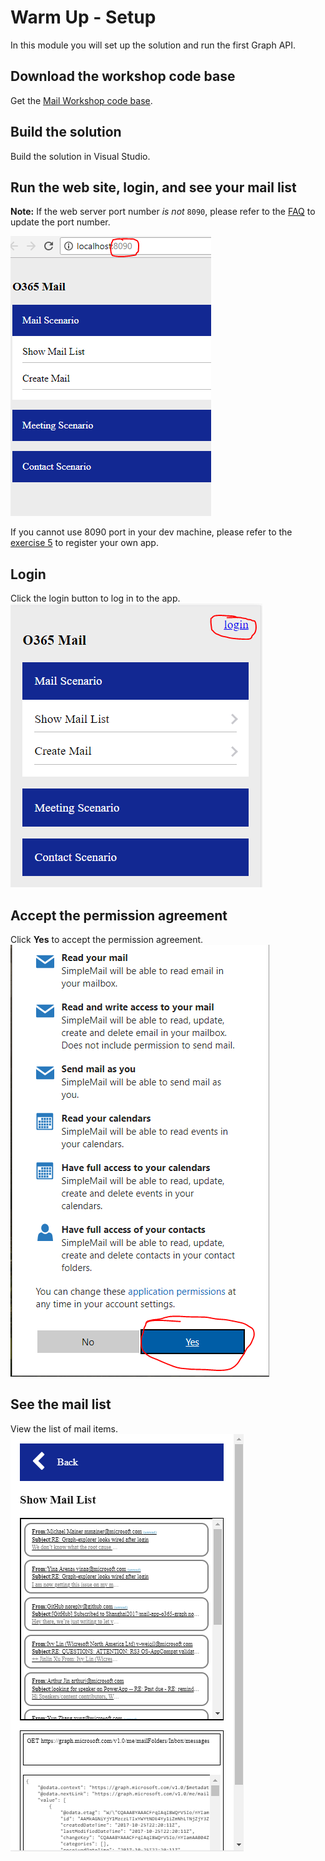 # Warm Up - Setup
In this module you will set up the solution and run the first Graph API.

## Download the workshop code base
Get the [Mail Workshop code base](https://github.com/InteropEvents/mail-app-microsoft-graph/tree/master/workshop-code-base).

## Build the solution
Build the solution in Visual Studio.

## Run the web site, login, and see your mail list
**Note:** If the web server port number _is not_ `8090`, please refer to the [FAQ](https://github.com/InteropEvents/mail-app-microsoft-graph/blob/master/exercises/FAQ.md) to update the port number.

![Web server port number 8090](imgs/portNumber.PNG "Web server port number 8090")

If you cannot use 8090 port in your dev machine, please refer to the [exercise 5](https://github.com/InteropEvents/mail-app-microsoft-graph/blob/master/exercises/5.%20Advanced%20-%20Make%20this%20workshop%20as%20your%20own%20App.md) to register your own app.

## Login
Click the login button to log in to the app.
![Login button](imgs/login.PNG "Login button")  

## Accept the permission agreement
Click **Yes** to accept the permission agreement.
![App permissions agreement](imgs/acceptPermission.png "App permissions agreement")  

## See the mail list
View the list of mail items.
![The mail list](imgs/showmaillist.PNG "The mail list")


